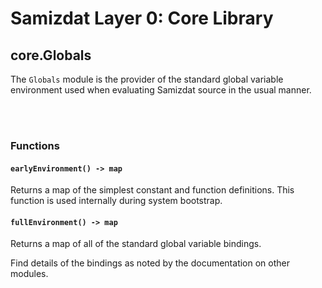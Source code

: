 Samizdat Layer 0: Core Library
==============================

core.Globals
------------

The `Globals` module is the provider of the standard global variable
environment used when evaluating Samizdat source in the usual manner.

<br><br>
### Functions

#### `earlyEnvironment() -> map`

Returns a map of the simplest constant and function definitions. This
function is used internally during system bootstrap.

#### `fullEnvironment() -> map`

Returns a map of all of the standard global variable bindings.

Find details of the bindings as noted by the documentation on other modules.

